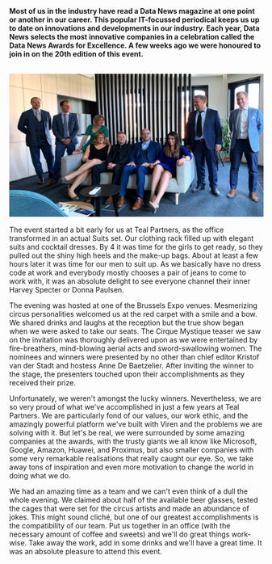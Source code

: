 <!-- title: Data News awards -->
<!-- author: Laila Bougria -->
<!-- date: 2019-05-23 -->
<!-- img: /assets/img/blogimages/datanews2.jpg -->


<b>
    Most of us in the industry have read a Data News magazine at one point or another in our career. This popular IT-focussed periodical keeps us up to date on innovations and developments in our industry. Each year, Data News selects the most innovative companies in a celebration called the Data News Awards for Excellence. A few weeks ago we were honoured to join in on the 20th edition of this event.
</b>
<br/>
<br/>
<p class="page__image">
    <img src="/assets/img/blogimages/datanews2.jpg" alt="">
</p>

<p>
    The event started a bit early for us at Teal Partners, as the office transformed in an actual Suits set. Our
    clothing rack filled up with elegant suits and cocktail dresses. By 4 it was time for the girls to get ready, so
    they pulled out the shiny high heels and the make-up bags. About at least a few hours later it was time for our men
    to suit up. As we basically have no dress code at work and everybody mostly chooses a pair of jeans to come to work
    with, it was an absolute delight to see everyone channel their inner Harvey Specter or Donna Paulsen.
</p>

<p>
    The evening was hosted at one of the Brussels Expo venues. Mesmerizing circus personalities welcomed us at the red
    carpet with a smile and a bow. We shared drinks and laughs at the reception but the true show began when we were
    asked to take our seats. The Cirque Mystique teaser we saw on the invitation was thoroughly delivered upon as we
    were entertained by fire-breathers, mind-blowing aerial acts and sword-swallowing women. The nominees and winners
    were presented by no other than chief editor Kristof van der Stadt and hostess Anne De Baetzelier. After inviting
    the winner to the stage, the presenters touched upon their accomplishments as they received their prize.

</p>
<p>
    Unfortunately, we weren't amongst the lucky winners. Nevertheless, we are so very proud of what we've accomplished
    in just a few years at Teal Partners. We are particularly fond of our values, our work ethic, and the amazingly
    powerful platform we've built with Viren and the problems we are solving with it. But let's be real, we were
    surrounded by some amazing companies at the awards, with the trusty giants we all know like Microsoft, Google,
    Amazon, Huawei, and Proximus, but also smaller companies with some very remarkable realisations that really caught
    our eye. So, we take away tons of inspiration and even more motivation to change the world in doing what we do.
</p>
<p>
    We had an amazing time as a team and we can't even think of a dull the whole evening. We claimed about half of the
    available beer glasses, tested the cages that were set for the circus artists and made an abundance of jokes. This
    might sound cliché, but one of our greatest accomplishments is the compatibility of our team. Put us together in an
    office (with the necessary amount of coffee and sweets) and we'll do great things work-wise. Take away the work, add
    in some drinks and we'll have a great time. It was an absolute pleasure to attend this event.
</p>
